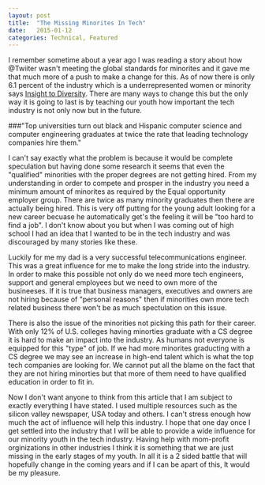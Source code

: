 ```yaml
---
layout: post
title:  "The Missing Minorites In Tech"
date:   2015-01-12
categories: Technical, Featured
---
```


I remember sometime about a year ago I was reading a story about how @Twiiter wasn't meeting the global standards for minorites and it gave me that much more of a push to make a change for this. As of now there is only 6.1 percent of the industry which is a underrepresented women or minority says [Insight to Diversity][Insight To Diversity]. There are many ways to change this but the only way it is going to last is by teaching our youth how important the tech industry is not only now but in the future.

###"Top universities turn out black and Hispanic computer science and computer engineering graduates at twice the rate that leading technology companies hire them."

I can't say exactly what the problem is because it would be complete speculation but having done some research it seems that even the "qualified" minorities with the proper degrees are not getting hired. From my understanding in order to compete and prosper in the industry you need a minimum amount of minorites as required by the Equal opportunity employer group. There are twice as many minority graduates then there are actually being hired. This is very off putting for the young adult looking for a new career becuase he automatically get's the feeling it will be "too hard to find a job". I don't know about you but when I was coming out of high school I had an idea that I wanted to be in the tech industry and was discouraged by many stories like these.


Luckily for me my dad is a very successful telecommunications engineer. This was a great influence for me to make the long stride into the industry. In order to make this possible not only do we need more tech engineers, support and general employees but we need to own more of the busineeses. If it is true that business managers, executives and owners are not hiring because of "personal reasons" then if minorities own more tech related business there won't be as much spectulation on this issue.


There is also the issue of the minorities not picking this path for their career. With only 12% of U.S. colleges having minorties graduate with a CS degree it is hard to make an impact into the industry. As humans not everyone is equipped for this "type" of job. If we had more minorites graducting with a CS degree we may see an increase in high-end talent which is what the top tech companies are looking for. We cannot put all the blame on the fact that they are not hiring minorties but that more of them need to have qualified education in order to fit in.


Now I don't want anyone to think from this article that I am subject to exactly everything I have stated. I used multiple resources such as the silicon valley newspaper, USA today and others. I can't stress enough how much the act of influence will help this industry. I hope that one day once I get settled into the industry that I will be able to provide a wide influence for our minority youth in the tech industry. Having help with mom-profit orginizations in other industries I think it is something that we are just missing in the early stages of my youth. In all it is a 2 sided battle that will hopefully change in the coming years and if I can be apart of this, It would be my pleasure.

[Insight To Diversity]: http://www.insightintodiversity.com/